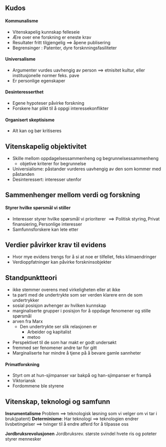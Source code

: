 
## Kudos

#### Kommunalisme
- Vitenskapelig kunnskap felleseie
- Ære over ene forskning er eneste krav
- Resultater fritt tilgjengelig $\implies$ åpene publisering
- Begrensinger : Patenter, dyre forsknningsfasiliteter

#### Universalisme
* Argumenter vurdes uavhengig av person $\implies$ etnisitet kultur, eller institusjonelle normer feks. pave
* Er personlige egenskaper

#### Desinteresserthet
* Egene hypoteser påvirke forskning
* Forskere har plikt til å oppgi interessekonflikter

#### Organisert skeptisisme

- Alt kan og bør kritiseres

## Vitenskapelig objektivitet

- Skille mellom oppdagelsessammenheng og begrunnelsessammenheng
	- objetive kriterer for begrunnelse
- Universialisme: påstander vurderes uavhengig av den som kommer med påstanden
- Desinteressert: interesser utenfor

## Sammenhenger mellom verdi og forskning

#### Styrer hvilke spørsmål vi stiller 
- Interesser styrer hvilke spørsmål vi prioriterer $\implies {\text{Politisk styring}, \text{Privat finansiering}, \text{Personlige interesser} }$
- Samfunnsforskere kan lete etter

## Verdier påvirker krav til evidens

- Hvor mye evidens trengs for å si at noe er tilfellet, feks klimaendringer
- Verdioppfatninger kan påvirke forskninsobjekter

## Standpunktteori

- ikke stemmer overens med virkeligheten eller at ikke 
- ta parti med de undertrykte som ser verden klarere enn de som undertrykker
- sosial posisjon avhenger av hvilken kunnskap
- marginaliserte grupper i posisjon for å oppdage fenomener og stille spørsmål
- arven fra Marx
	- Den undertrykte ser slik relasjonen er
		- Arbeider og kapitalist
		- metoo
- Perspektivet til de som har makt er godt undersøkt
- fremmed ser fenomener andre tar for gitt
- Marginaliserte har mindre å tjene på å bevare gamle sannheter

#### Primatforskning
- Styrt om at hun-sjimpanser var bakpå og han-sjimpanser er frampå
- Viktoriansk
- Fordommene ble styrene

## Vitenskap, teknologi og samfunn

**Insrumentalisme**
Problem $\implies$ teknologisk løsning som vi velger om vi tar i bruk(patent)
**Determinisme**: Har teknologi $\implies$ teknologien endrer livsbetingelser $\implies$ tvinger til å endre atferd for å tilpasse oss

**Jordbruksrevolusjonen**
Jordbruksrev. største svindel
hvete ris og poteter styrer mennesker